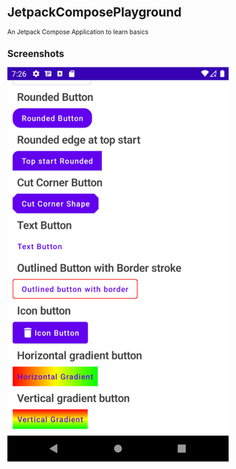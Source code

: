 # JetpackComposePlayground

An Jetpack Compose Application to learn basics


## Screenshots
![](https://github.com/cpratik711/JetpackComposePlayground/blob/master/screenshots/Screenshot_1.png)
